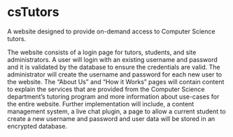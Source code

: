 # csTutors

A website designed to provide on-demand access to Computer Science tutors.

The website consists of a login page for tutors, students, and site administrators. A user will login with an existing username and password and it is validated by the database to ensure the credentials are valid. The administrator will create the username and password for each new user to the website. The “About Us” and “How it Works” pages will contain content to explain the services that are provided from the Computer Science department’s tutoring program and more information about use-cases for the entire website. Further implementation will include, a content management system, a live chat plugin, a page to allow a current student to create a new username and password and user data will be stored in an encrypted database.
